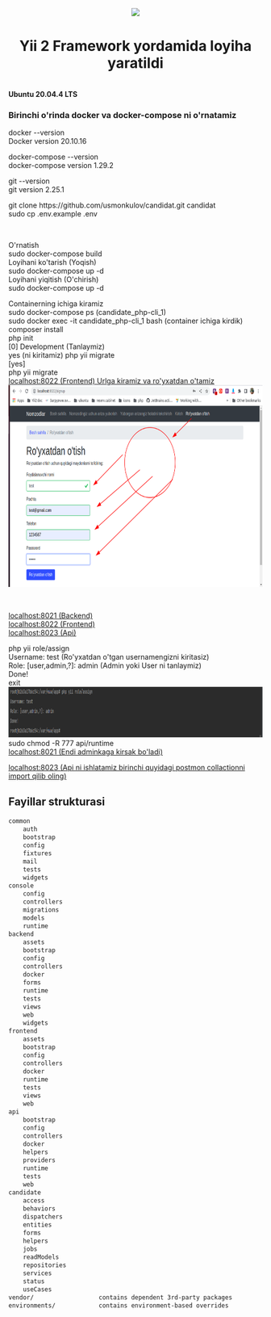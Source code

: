 <p align="center">
    <a href="https://github.com/yiisoft" target="_blank">
        <img src="https://avatars0.githubusercontent.com/u/993323" height="100px">
    </a>
    <h1 align="center">Yii 2 Framework yordamida loyiha yaratildi</h1>
    <br>
    <b> Ubuntu 20.04.4 LTS </b>
    <br>
    <h3>Birinchi o'rinda <b>docker<b> va </b>docker-compose</b> ni o'rnatamiz</h3>
    <p>
        docker --version <br>
        Docker version 20.10.16
    </p>
    <p>
        docker-compose --version <br>
        docker-compose version 1.29.2
    </p>
    <p>
        git --version <br>
        git version 2.25.1
    </p>
    <p>
        git clone https://github.com/usmonkulov/candidat.git candidat <br>
        sudo cp .env.example .env <br>
    </p>    
    <br>
     <p>
        O'rnatish <br>
        sudo docker-compose build <br>
        Loyihani ko'tarish (Yoqish) <br>
        sudo docker-compose up -d <br>
        Loyihani yiqitish (O'chirish) <br>
        sudo docker-compose up -d <br>
    </p>    
    <p>
        Containerning ichiga kiramiz <br>
        sudo docker-compose ps (candidate_php-cli_1) <br>
        sudo docker exec -it candidate_php-cli_1 bash (container ichiga kirdik)<br>
        composer install <br>
        php init <br>
        [0] Development (Tanlaymiz) <br>
        yes (ni kiritamiz)
        php yii migrate <br>
        [yes] <br>
        php yii migrate <br>
        <a href="http://localhost:8022">localhost:8022 (Frontend) Urlga kiramiz va ro'yxatdan o'tamiz</a> <br>
        <img src="readme/1.png" height="400px">
    </p> <br>
    <p>
        <a href="http://localhost:8021">localhost:8021 (Backend)</a> <br> 
        <a href="http://localhost:8022">localhost:8022 (Frontend)</a> <br> 
        <a href="http://localhost:8023">localhost:8023 (Api)</a> <br> 
    </p>
    <p>
        php yii role/assign <br>
        Username: test (Ro'yxatdan o'tgan usernamengizni kiritasiz) <br>
        Role: [user,admin,?]: admin (Admin yoki User ni tanlaymiz) <br>
        Done! <br>
        exit <br>
        <img src="readme/2.png" height="100px">
        sudo chmod -R 777 api/runtime <br>
        <a href="http://localhost:8021">localhost:8021 (Endi adminkaga kirsak bo'ladi)</a> <br>
    </p>
    <p>
        <a href="http://localhost:8023">localhost:8023 (Api ni ishlatamiz birinchi quyidagi postmon collactionni import qilib oling)</a> <br>
    </p>
</p>

Fayillar strukturasi
-------------------

```
common
    auth
    bootstrap
    config
    fixtures
    mail
    tests
    widgets
console
    config
    controllers
    migrations
    models
    runtime
backend
    assets
    bootstrap
    config
    controllers
    docker
    forms
    runtime
    tests
    views
    web
    widgets
frontend
    assets
    bootstrap
    config
    controllers
    docker
    runtime
    tests
    views
    web
api
    bootstrap
    config
    controllers
    docker
    helpers
    providers
    runtime
    tests
    web
candidate
    access
    behaviors
    dispatchers
    entities
    forms
    helpers
    jobs
    readModels
    repositories
    services
    status
    useCases
vendor/                  contains dependent 3rd-party packages
environments/            contains environment-based overrides
```


